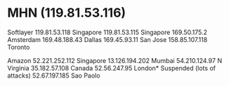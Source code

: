 # MHN (119.81.53.116)

Softlayer
119.81.53.118 Singapore
119.81.53.115 Singapore
169.50.175.2 Amsterdam
169.48.188.43 Dallas
169.45.93.11 San Jose
158.85.107.118 Toronto

Amazon 
52.221.252.112 Singapore
13.126.194.202 Mumbai
54.210.124.97 N Virginia
35.182.57.108 Canada
52.56.247.95 London* Suspended (lots of attacks)
52.67.197.185 Sao Paolo